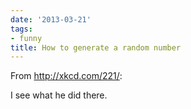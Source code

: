```yaml
---
date: '2013-03-21'
tags:
- funny
title: How to generate a random number
---
```


From http://xkcd.com/221/:

I see what he did there.
